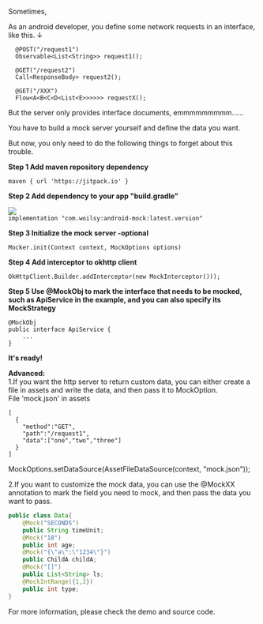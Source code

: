 Sometimes,

As an android developer, you define some network requests in an interface, like this. ↓  

```
  @POST("/request1")
  Observable<List<String>> request1();

  @GET("/request2")
  Call<ResponseBody> request2();

  @GET("/XXX")
  Flow<A<B<C<D<List<E>>>>>> requestX();

```

But the server only provides interface documents, emmmmmmmmm......  

You have to build a mock server yourself and define the data you want.  

But now, you only need to do the following things to forget about this trouble.   

 **Step 1 Add maven repository dependency**  

`maven { url 'https://jitpack.io' }`

 **Step 2 Add dependency to your app "build.gradle"**  

[![](https://jitpack.io/v/com.woilsy/android-mock.svg)](https://jitpack.io/#com.woilsy/android-mock)  
`implementation "com.woilsy:android-mock:latest.version"`

 **Step 3 Initialize the mock server -optional**  

`Mocker.init(Context context, MockOptions options)`   

 **Step 4 Add interceptor to okhttp client**

`OkHttpClient.Builder.addInterceptor(new MockInterceptor()));`

**Step 5 Use @MockObj to mark the interface that needs to be mocked, such as ApiService in the example, and you can also specify its MockStrategy**
```
@MockObj
public interface ApiService {
    ...
}
```
 **It's ready!**

 **Advanced:**   
1.If you want the http server to return custom data, you can either create a file in assets and write the data, and then pass it to MockOption.  
File 'mock.json' in assets  
```
[
  {
    "method":"GET",
    "path":"/request1",
    "data":["one","two","three"]
  }
] 
```
MockOptions.setDataSource(AssetFileDataSource(context, "mock.json"));   

2.If you want to customize the mock data, you can use the @MockXX annotation to mark the field you need to mock, and then pass the data you want to pass.

```java
public class Data{
    @Mock("SECONDS")
    public String timeUnit;
    @Mock("18")
    public int age;
    @Mock("{\"a\":\"1234\"}")
    public ChildA childA;
    @Mock("[]")
    public List<String> ls;
    @MockIntRange({1,2})
    public int type;   
}
```

For more information, please check the demo and source code.

